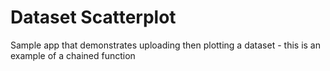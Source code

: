 # Dataset Scatterplot

Sample app that demonstrates uploading then plotting a dataset - this is an example of a chained function


